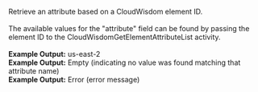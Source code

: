 Retrieve an attribute based on a CloudWisdom element ID.
<br><br>
The available values for the "attribute" field can be found by passing the element ID to the CloudWisdomGetElementAttributeList activity.
<br><br>
<b>Example Output:</b> us-east-2
<br>
<b>Example Output:</b> Empty (indicating no value was found matching that attribute name)
<br>
<b>Example Output:</b> Error (error message)
